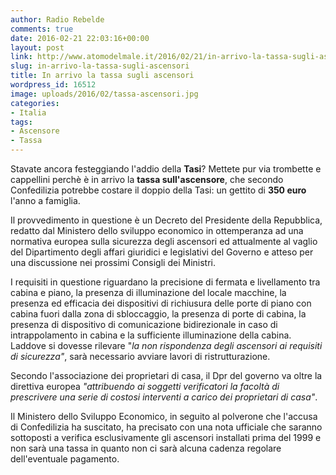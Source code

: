 ```yaml
---
author: Radio Rebelde
comments: true
date: 2016-02-21 22:03:16+00:00
layout: post
link: http://www.atomodelmale.it/2016/02/21/in-arrivo-la-tassa-sugli-ascensori/
slug: in-arrivo-la-tassa-sugli-ascensori
title: In arrivo la tassa sugli ascensori
wordpress_id: 16512
image: uploads/2016/02/tassa-ascensori.jpg
categories:
- Italia
tags:
- Ascensore
- Tassa
---
```


Stavate ancora festeggiando l'addio della **Tasi**? Mettete pur via trombette e cappellini perchè è in arrivo la **tassa sull'ascensore**, che secondo Confedilizia potrebbe costare il doppio della Tasi: un gettito di **350 euro** l'anno a famiglia.

Il provvedimento in questione è un Decreto del Presidente della Repubblica, redatto dal Ministero dello sviluppo economico in ottemperanza ad una normativa europea sulla sicurezza degli ascensori ed attualmente al vaglio del Dipartimento degli affari giuridici e legislativi del Governo e atteso per una discussione nei prossimi Consigli dei Ministri.

I requisiti in questione riguardano la precisione di fermata e livellamento tra cabina e piano, la presenza di illuminazione del locale macchine, la presenza ed efficacia dei dispositivi di richiusura delle porte di piano con cabina fuori dalla zona di sbloccaggio, la presenza di porte di cabina, la presenza di dispositivo di comunicazione bidirezionale in caso di intrappolamento in cabina e la sufficiente illuminazione della cabina. Laddove si dovesse rilevare "_la non rispondenza degli ascensori ai requisiti di sicurezza"_, sarà necessario avviare lavori di ristrutturazione.

Secondo l'associazione dei proprietari di casa, il Dpr del governo va oltre la direttiva europea _"attribuendo ai soggetti verificatori la facoltà di prescrivere una serie di costosi interventi a carico dei proprietari di casa"_.

Il Ministero dello Sviluppo Economico, in seguito al polverone che l'accusa di Confedilizia ha suscitato, ha precisato con una nota ufficiale che saranno sottoposti a verifica esclusivamente gli ascensori installati prima del 1999 e non sarà una tassa in quanto non ci sarà alcuna cadenza regolare dell'eventuale pagamento.
